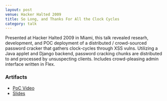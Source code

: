 ```yaml
---
layout: post
venue: Hacker Halted 2009
title: So Long, and Thanks For All the Clock Cycles
category: talk
---
```


Presented at Hacker Halted 2009 in Miami, this talk revealed researh, development, and POC deployment of a distributed / crowd-sourced password cracker that gathers clock-cycles through XSS vulns. Utilizing a Java applet and Django backend, password cracking chunks are distributed to and processed by unsuspecting clients. Includes crowd-pleasing admin interface written in Flex.

### Artifacts

* [PoC Video](https://www.youtube.com/watch?v=IdZT3QJVeSo)
* [Slides](/files/hacker_halted_2009.pdf)
